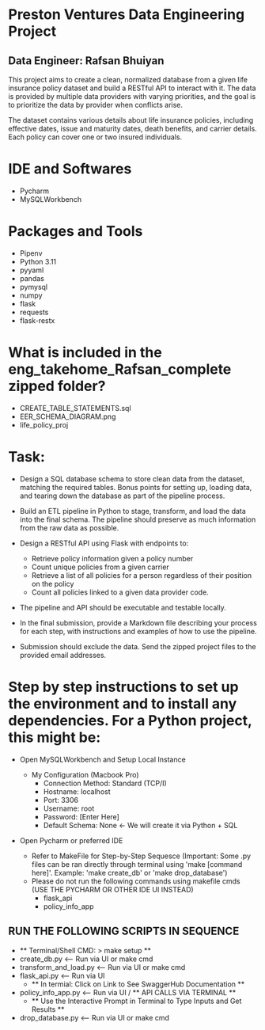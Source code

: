 # Preston Ventures Data Engineering Project

## Data Engineer: Rafsan Bhuiyan

This project aims to create a clean, normalized database from a given life insurance policy dataset and build a RESTful API to interact with it. The data is provided by multiple data providers with varying priorities, and the goal is to prioritize the data by provider when conflicts arise.

The dataset contains various details about life insurance policies, including effective dates, issue and maturity dates, death benefits, and carrier details. Each policy can cover one or two insured individuals.
 
# IDE and Softwares
- Pycharm
- MySQLWorkbench

# Packages and Tools
- Pipenv
- Python 3.11
- pyyaml
- pandas
- pymysql
- numpy
- flask
- requests
- flask-restx

# What is included in the eng_takehome_Rafsan_complete zipped folder?
- CREATE_TABLE_STATEMENTS.sql
- EER_SCHEMA_DIAGRAM.png
- life_policy_proj

# Task:
- Design a SQL database schema to store clean data from the dataset, matching the required tables. Bonus points for setting up, loading data, and tearing down the database as part of the pipeline process.

- Build an ETL pipeline in Python to stage, transform, and load the data into the final schema. The pipeline should preserve as much information from the raw data as possible.

- Design a RESTful API using Flask with endpoints to:
    - Retrieve policy information given a policy number
    - Count unique policies from a given carrier
    - Retrieve a list of all policies for a person regardless of their position on the policy
    - Count all policies linked to a given data provider code.
    
- The pipeline and API should be executable and testable locally.

- In the final submission, provide a Markdown file describing your process for each step, with instructions and examples of how to use the pipeline.

- Submission should exclude the data. Send the zipped project files to the provided email addresses.

# Step by step instructions to set up the environment and to install any dependencies. For a Python project, this might be:
- Open MySQLWorkbench and Setup Local Instance
    - My Configuration (Macbook Pro)
        - Connection Method: Standard (TCP/I)
        - Hostname: localhost
        - Port: 3306
        - Username: root
        - Password: [Enter Here]
        - Default Schema: None <- We will create it via Python + SQL

- Open Pycharm or preferred IDE
    - Refer to MakeFile for Step-by-Step Sequesce (Important: Some .py files can be ran directly through terminal using 'make [command here]'. Example: 'make create_db' or 'make drop_database')
    - Please do not run the following commands using makefile cmds (USE THE PYCHARM OR OTHER IDE UI INSTEAD)
        - flask_api
        - policy_info_app
        
## RUN THE FOLLOWING SCRIPTS IN SEQUENCE 

- ** Terminal/Shell CMD: > make setup **
- create_db.py              <-- Run via UI or make cmd
- transform_and_load.py     <-- Run via UI or make cmd
- flask_api.py              <-- Run via UI 
    - ** In termial: Click on Link to See SwaggerHub Documentation **
- policy_info_app.py        <-- Run via UI / ** API CALLS VIA TERMINAL **
    - ** Use the Interactive Prompt in Terminal to Type Inputs and Get Results **
- drop_database.py          <-- Run via UI or make cmd
    

